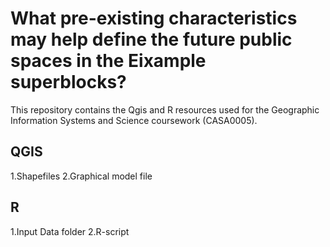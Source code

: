 # What pre-existing characteristics may help define the future public spaces in the Eixample superblocks?

This repository contains the Qgis and R resources used for the Geographic Information Systems and Science coursework (CASA0005).

## QGIS

1.Shapefiles
2.Graphical model file

## R

1.Input Data folder
2.R-script
